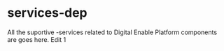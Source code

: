 # services-dep
All the suportive -services related to  Digital Enable Platform components are goes here.
Edit 1 
